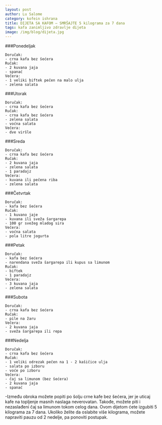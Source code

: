 ```yaml
---
layout: post
author: Lu Salome
category: kofein ishrana  
title: DIJETA SA KAFOM – SMRŠAJTE 5 kilograma za 7 dana
tags: kafa zanimljivo zdravlje dijeta
image: /img/blog/dijeta.jpg
---
```


###Ponedeljak

    Doručak:
    - crna kafa bez šećera
    Ručak:
    - 2 kuvana jaja
    - spanać 
    Večera:
    - 1 veliki biftek pečen na malo ulja
    - zelena salata
    
###Utorak

    Doručak:
    - crna kafa bez šećera
    Ručak:
    - crna kafa bez šećera
    - zelena salata
    - voćna salata
    Večera:
    - dve viršle

###Sreda

    Doručak:
    - crna kafa bez šećera
    Ručak:
    - 2 kuvana jaja
    - zelena salata
    - 1 paradajz
    Večera:
    - kuvana ili pečena riba
    - zelena salata

###Četvrtak

    Doručak:
    - kafa bez šećera
    Ručak:
    - 1 kuvano jaje
    - kuvana ili sveža šargarepa
    - 100 gr svežeg mladog sira
    Večera:
    - voćna salata
    - pola litre jogurta

###Petak

    Doručak:
    - kafa bez šećera
    - narendana sveža šargarepa ili kupus sa limunom
    Ručak:
    - biftek 
    - 1 paradajz
    Večera:
    - 3 kuvana jaja
    - zelena salata

###Subota

    Doručak:
    - crna kafa bez šećera
    Ručak:
    - pile na žaru
    Večera:
    - 2 kuvana jaja
    - sveža šargarepa ili repa

###Nedelja

    Doručak:
    - crna kafa bez šećera 
    Ručak:
    - 1 veliki odrezak pečen na 1 - 2 kašičice ulja
    - salata po izboru
    - voće po izboru
    Večera:
    - čaj sa limunom (bez šećera)
    - 2 kuvana jaja
    - spanać
    
-Između obroka možete popiti po šolju crne kafe bez šećera, jer je uticaj kafe na topljenje masnih naslaga neverovatan. Takođe, možete piti i nezaslađeni čaj sa limunom tokom celog dana. Ovom dijetom ćete izgubiti 5 kilograma za 7 dana. Ukoliko želite da oslabite više kilograma, možete napraviti pauzu od 2 nedelje, pa ponoviti postupak.